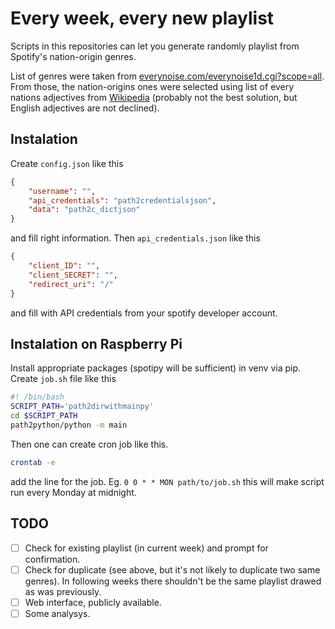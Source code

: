 
# Every week, every new playlist

Scripts in this repositories can let you generate randomly playlist from Spotify's nation-origin genres.

List of genres were taken from [everynoise.com/everynoise1d.cgi?scope=all](https://everynoise.com/everynoise1d.cgi?scope=all).
From those, the nation-origins ones were selected using list of every nations adjectives from [Wikipedia](https://en.wikipedia.org/wiki/List_of_adjectival_and_demonymic_forms_for_countries_and_nations) (probably not the best solution, but English adjectives are not declined).

## Instalation

Create `config.json` like this

```json
{
    "username": "",
    "api_credentials": "path2credentialsjson",
    "data": "path2c_dictjson"
}
```

and fill right information.
Then `api_credentials.json` like this

```json
{
    "client_ID": "",
    "client_SECRET": "",
    "redirect_uri": "/"
}
```

and fill with API credentials from your spotify developer account.

## Instalation on Raspberry Pi

Install appropriate packages (spotipy will be sufficient) in venv via pip. Create `job.sh` file like this

```sh
#! /bin/bash
SCRIPT_PATH='path2dirwithmainpy'
cd $SCRIPT_PATH
path2python/python -m main
```

Then one can create cron job like this.

```sh
crontab -e
```

add the line for the job. Eg.
```0 0 * * MON path/to/job.sh```
this will make script run every Monday at midnight.

## TODO

- [ ] Check for existing playlist (in current week) and prompt for confirmation.
- [ ] Check for duplicate (see above, but it's not likely to duplicate two same genres). In following weeks there shouldn't be
 the same playlist drawed as was previously.
- [ ] Web interface, publicly available.
- [ ] Some analysys.
